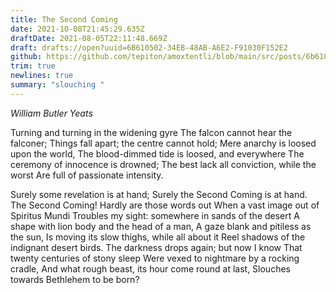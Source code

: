 ```yaml
---
title: The Second Coming
date: 2021-10-08T21:45:29.635Z
draftDate: 2021-08-05T22:11:48.669Z
draft: drafts://open?uuid=6B610502-34EB-48AB-A6E2-F91030F152E2
github: https://github.com/tepiton/amoxtentli/blob/main/src/posts/6b610502-34eb-48ab-a6e2-f91030f152e2.md
trim: true
newlines: true
summary: "slouching "
---
```



_William Butler Yeats_

Turning and turning in the widening gyre
The falcon cannot hear the falconer;
Things fall apart; the centre cannot hold;
Mere anarchy is loosed upon the world,
The blood-dimmed tide is loosed, and everywhere
The ceremony of innocence is drowned;
The best lack all conviction, while the worst
Are full of passionate intensity.

Surely some revelation is at hand;
Surely the Second Coming is at hand.
The Second Coming! Hardly are those words out
When a vast image out of Spiritus Mundi
Troubles my sight: somewhere in sands of the desert
A shape with lion body and the head of a man,
A gaze blank and pitiless as the sun,
Is moving its slow thighs, while all about it
Reel shadows of the indignant desert birds.
The darkness drops again; but now I know
That twenty centuries of stony sleep
Were vexed to nightmare by a rocking cradle,
And what rough beast, its hour come round at last,
Slouches towards Bethlehem to be born?
